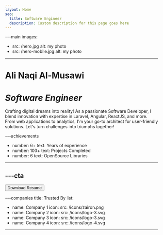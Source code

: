```yaml
---
layout: Home
seo:
  title: Software Engineer
  description: Custom description for this page goes here
---
```


---main
images:
  - src: /hero.jpg
    alt: my photo
  - src: /hero-mobile.jpg
    alt: my photo
---

# <Typewriter className="hero-name">Ali Naqi Al-Musawi</Typewriter>

# *Software Engineer*

<Sep size={12} />

Crafting digital dreams into reality! As a passionate Software Developer, I blend innovation with expertise in Laravel, Angular, ReactJS, and more. From web applications to analytics, I'm your go-to architect for user-friendly solutions. Let's turn challenges into triumphs together!



---achievements
- number: 6+
  text: Years of experience
- number: 100+
  text: Projects Completed
- number: 6
  text: OpenSource Libraries
---



---cta
---
<Button download="Ali_Resume" target="_blank" href="/cv/Ali_Resume.pdf" size="lg">
  Download Resume
</Button>



---companies
title: Trusted By
list:
  - name: Company 1
    icon:
      src: /icons/zairon.png
  - name: Company 2
    icon:
      src: /icons/logo-3.svg
  - name: Company 3
    icon:
      src: /icons/logo-3.svg
  - name: Company 4
    icon:
      src: /icons/logo-4.svg
---